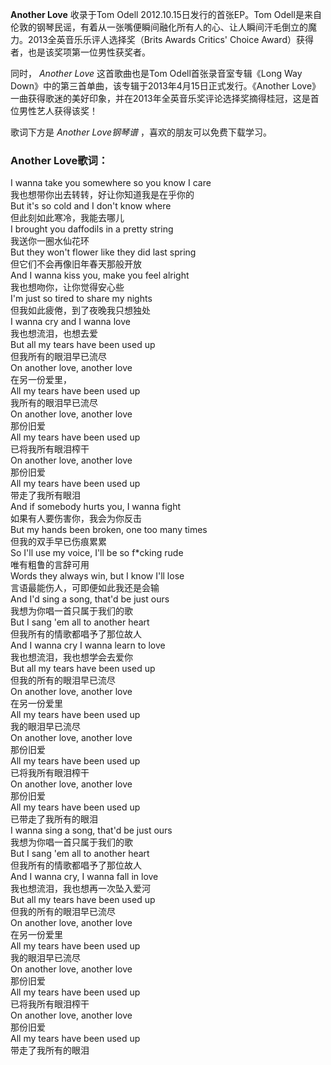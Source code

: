 

**Another Love** 收录于Tom Odell 2012.10.15日发行的首张EP<Songs from Another Love>。Tom
Odell是来自伦敦的钢琴民谣，有着从一张嘴便瞬间融化所有人的心、让人瞬间汗毛倒立的魔力。2013全英音乐乐评人选择奖（Brits Awards
Critics' Choice Award）获得者，也是该奖项第一位男性获奖者。  
  
同时， _Another Love_ 这首歌曲也是Tom Odell首张录音室专辑《Long Way
Down》中的第三首单曲，该专辑于2013年4月15日正式发行。《Another
Love》一曲获得歌迷的美好印象，并在2013年全英音乐奖评论选择奖摘得桂冠，这是首位男性艺人获得该奖！

  
歌词下方是 _Another Love钢琴谱_ ，喜欢的朋友可以免费下载学习。

### Another Love歌词：

I wanna take you somewhere so you know I care  
我也想带你出去转转，好让你知道我是在乎你的  
But it's so cold and I don't know where  
但此刻如此寒冷，我能去哪儿  
I brought you daffodils in a pretty string  
我送你一圈水仙花环  
But they won't flower like they did last spring  
但它们不会再像旧年春天那般开放  
And I wanna kiss you, make you feel alright  
我也想吻你，让你觉得安心些  
I'm just so tired to share my nights  
但我如此疲倦，到了夜晚我只想独处  
I wanna cry and I wanna love  
我也想流泪，也想去爱  
But all my tears have been used up  
但我所有的眼泪早已流尽  
On another love, another love  
在另一份爱里，  
All my tears have been used up  
我所有的眼泪早已流尽  
On another love, another love  
那份旧爱  
All my tears have been used up  
已将我所有眼泪榨干  
On another love, another love  
那份旧爱  
All my tears have been used up  
带走了我所有眼泪  
And if somebody hurts you, I wanna fight  
如果有人要伤害你，我会为你反击  
But my hands been broken, one too many times  
但我的双手早已伤痕累累  
So I'll use my voice, I'll be so f*cking rude  
唯有粗鲁的言辞可用  
Words they always win, but I know I'll lose  
言语最能伤人，可即便如此我还是会输  
And I'd sing a song, that'd be just ours  
我想为你唱一首只属于我们的歌  
But I sang 'em all to another heart  
但我所有的情歌都唱予了那位故人  
And I wanna cry I wanna learn to love  
我也想流泪，我也想学会去爱你  
But all my tears have been used up  
但我的所有的眼泪早已流尽  
On another love, another love  
在另一份爱里  
All my tears have been used up  
我的眼泪早已流尽  
On another love, another love  
那份旧爱  
All my tears have been used up  
已将我所有眼泪榨干  
On another love, another love  
那份旧爱  
All my tears have been used up  
已带走了我所有的眼泪  
I wanna sing a song, that'd be just ours  
我想为你唱一首只属于我们的歌  
But I sang 'em all to another heart  
但我所有的情歌都唱予了那位故人  
And I wanna cry, I wanna fall in love  
我也想流泪，我也想再一次坠入爱河  
But all my tears have been used up  
但我的所有的眼泪早已流尽  
On another love, another love  
在另一份爱里  
All my tears have been used up  
我的眼泪早已流尽  
On another love, another love  
那份旧爱  
All my tears have been used up  
已将我所有眼泪榨干  
On another love, another love  
那份旧爱  
All my tears have been used up  
带走了我所有的眼泪

